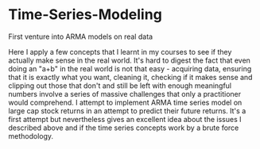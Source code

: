 # Time-Series-Modeling
First venture into ARMA models on real data

Here I apply a few concepts that I learnt in my courses to see if they actually make sense in the real world. It's hard to digest the fact that even doing an "a+b" in the real world is not that easy - acquiring data, ensuring that it is exactly what you want, cleaning it, checking if it makes sense and clipping out those that don't and still be left with enough meaningful numbers  involve a series of massive challenges that only a practitioner would comprehend.
I attempt to implement ARMA time series model on large cap stock returns in an attempt to predict their future returns. It's a first attempt but nevertheless gives an excellent idea about the issues I described above and if the time series concepts work by a brute force methodology.
